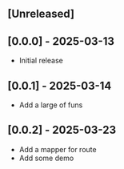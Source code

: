 ## [Unreleased]

## [0.0.0] - 2025-03-13

- Initial release

## [0.0.1] - 2025-03-14

- Add a large of funs

## [0.0.2] - 2025-03-23

- Add a mapper for route
- Add some demo